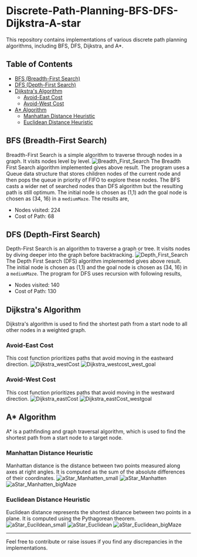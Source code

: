 # Discrete-Path-Planning-BFS-DFS-Dijkstra-A-star

This repository contains implementations of various discrete path planning algorithms, including BFS, DFS, Dijkstra, and A*.

## Table of Contents

- [BFS (Breadth-First Search)](#bfs-breadth-first-search)
- [DFS (Depth-First Search)](#dfs-depth-first-search)
- [Dijkstra's Algorithm](#dijkstras-algorithm)
  - [Avoid-East Cost](#avoid-east-cost)
  - [Avoid-West Cost](#avoid-west-cost)
- [A* Algorithm](#a-algorithm)
  - [Manhattan Distance Heuristic](#manhattan-distance-heuristic)
  - [Euclidean Distance Heuristic](#euclidean-distance-heuristic)

## BFS (Breadth-First Search)
Breadth-First Search is a simple algorithm to traverse through nodes in a graph. It visits nodes level by level.
![Breadth_First_Search](https://github.com/MihirMK17/Discrete-Path-Planning-BFS-DFS-Dijkstra-A-star/assets/123691876/4f3d6d52-b37c-43fc-a034-db05b57aa479)
The Breadth First Search algorithm implemented gives above result. The program uses a Queue data structure that stores children nodes of the current node and then pops the queue in priority of FIFO to explore these nodes. The BFS casts a wider net of searched nodes than DFS algorithm but the resulting path is still optimum. The initial node is chosen as (1,1) adn the goal node is chosen as (34, 16) in a `mediumMaze`. The results are,
- Nodes visited: 224
- Cost of Path: 68

## DFS (Depth-First Search)
Depth-First Search is an algorithm to traverse a graph or tree. It visits nodes by diving deeper into the graph before backtracking.
![Depth_First_Search](https://github.com/MihirMK17/Discrete-Path-Planning-BFS-DFS-Dijkstra-A-star/assets/123691876/ee51ed20-3537-478b-bb55-a15aa124dddf)
The Depth First Search (DFS) algorithm implemented gives above result. The initial node is chosen as (1,1) and the goal node is chosen as (34, 16) in a `mediumMaze`. The program for DFS uses recursion with following results,
- Nodes visited: 140
- Cost of Path: 130

## Dijkstra's Algorithm
Dijkstra's algorithm is used to find the shortest path from a start node to all other nodes in a weighted graph.

### Avoid-East Cost
This cost function prioritizes paths that avoid moving in the eastward direction.
![Dijkstra_westCost](https://github.com/MihirMK17/Discrete-Path-Planning-BFS-DFS-Dijkstra-A-star/assets/123691876/07412c47-e681-4fe7-8a56-6285d7566a86)
![Dijkstra_westcost_west_goal](https://github.com/MihirMK17/Discrete-Path-Planning-BFS-DFS-Dijkstra-A-star/assets/123691876/82f99b53-702f-4ced-905c-bbc0ee896e86)

### Avoid-West Cost
This cost function prioritizes paths that avoid moving in the westward direction.
![Dijkstra_eastCost](https://github.com/MihirMK17/Discrete-Path-Planning-BFS-DFS-Dijkstra-A-star/assets/123691876/7d37c016-3286-4085-b8cd-60917990ddfd)
![Dijkstra_eastCost_westgoal](https://github.com/MihirMK17/Discrete-Path-Planning-BFS-DFS-Dijkstra-A-star/assets/123691876/6bcf20be-0c46-434e-a604-75be73d3da73)

## A* Algorithm
A* is a pathfinding and graph traversal algorithm, which is used to find the shortest path from a start node to a target node.

### Manhattan Distance Heuristic
Manhattan distance is the distance between two points measured along axes at right angles. It is computed as the sum of the absolute differences of their coordinates.
![aStar_Manhatten_small](https://github.com/MihirMK17/Discrete-Path-Planning-BFS-DFS-Dijkstra-A-star/assets/123691876/b014eeb2-6137-418f-87f5-6e1abb1c0106)
![aStar_Manhatten](https://github.com/MihirMK17/Discrete-Path-Planning-BFS-DFS-Dijkstra-A-star/assets/123691876/9514fdad-250c-4381-a45a-180a836643b9)
![aStar_Manhatten_bigMaze](https://github.com/MihirMK17/Discrete-Path-Planning-BFS-DFS-Dijkstra-A-star/assets/123691876/e3b68c46-525a-4698-af89-0ed9ef65850f)

### Euclidean Distance Heuristic
Euclidean distance represents the shortest distance between two points in a plane. It is computed using the Pythagorean theorem.
![aStar_Eucildean_small](https://github.com/MihirMK17/Discrete-Path-Planning-BFS-DFS-Dijkstra-A-star/assets/123691876/82fa2bce-cad6-431a-967c-265dcd7aebde)
![aStar_Euclidean](https://github.com/MihirMK17/Discrete-Path-Planning-BFS-DFS-Dijkstra-A-star/assets/123691876/0eea47b9-40dd-4839-bce7-8ab2a7c7a6bb)
![aStar_Euclidean_bigMaze](https://github.com/MihirMK17/Discrete-Path-Planning-BFS-DFS-Dijkstra-A-star/assets/123691876/7df0c219-078d-43af-af1e-63ae00d95fed)


---

Feel free to contribute or raise issues if you find any discrepancies in the implementations.



